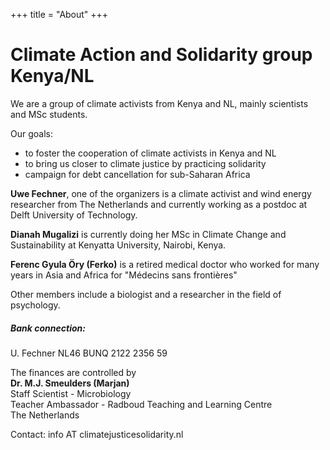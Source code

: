 +++
title = "About"
+++

# Climate Action and Solidarity group Kenya/NL
We are a group of climate activists from Kenya and NL, mainly scientists and MSc students.

Our goals:
-  to foster the cooperation of climate activists in Kenya and NL
-  to bring us closer to climate justice by practicing solidarity
-  campaign for debt cancellation for sub-Saharan Africa

**Uwe Fechner**, one of the organizers is a climate activist and wind energy researcher from The Netherlands and currently working as a postdoc at Delft University of Technology.

**Dianah Mugalizi** is currently doing her MSc in Climate Change and Sustainability at Kenyatta University, Nairobi, Kenya.

**Ferenc Gyula Öry (Ferko)** is a retired medical doctor who worked for many years in Asia and Africa for "Médecins sans frontières"

Other members include a biologist and a researcher in the field of psychology.

##### Bank connection:
U. Fechner
NL46 BUNQ 2122 2356 59

The finances are controlled by\
**Dr. M.J. Smeulders (Marjan)**\
Staff Scientist - Microbiology\
Teacher Ambassador - Radboud Teaching and Learning Centre\
The Netherlands

Contact: info AT climatejusticesolidarity.nl